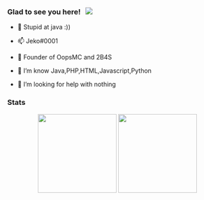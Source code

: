 ### Glad to see you here! &nbsp; ![](https://komarev.com/ghpvc/?username=nat2k15&label=Views&color=blue&style=plastic)
- 👋 Stupid at java :))
- 📫 Jeko#0001

- 🔭 Founder of OopsMC and 2B4S
- 🌱 I’m know Java,PHP,HTML,Javascript,Python
- 🤔 I’m looking for help with nothing


### Stats
<div align="center">
  <img height="180em" src="https://github-readme-stats.vercel.app/api?username=JekoTC&count_private=true&show_icons=true&theme=dark" />
  <img height="180em" src="https://github-readme-stats.vercel.app/api/top-langs/?username=JekoTC&theme=dark&layout=compact&langs_count=6" />
</div>
